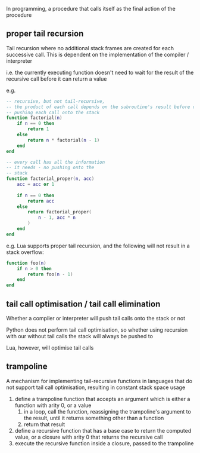 In programming, a procedure that calls itself as the final action of the procedure

## proper tail recursion

Tail recursion where no additional stack frames are created for each successive call. This is dependent on the implementation of the compiler / interpreter

i.e. the currently executing function doesn't need to wait for the result of the recursive call before it can return a value

e.g.

```lua
-- recursive, but not tail-recursive,
-- the product of each call depends on the subroutine's result before calculating,
-- pushing each call onto the stack 
function factorial(n)
	if n == 0 then
		return 1
	else
		return n * factorial(n - 1)
	end
end

-- every call has all the information
-- it needs - no pushing onto the
-- stack
function factorial_proper(n, acc)
	acc = acc or 1
	
	if n == 0 then
		return acc
	else
		return factorial_proper(
			n - 1, acc * n
		)
	end
end
```

e.g. Lua supports proper tail recursion, and the following will not result in a stack overflow:

```lua
function foo(n)
	if n > 0 then 
		return foo(n - 1) 
	end
end
```

## tail call optimisation / tail call elimination

Whether a compiler or interpreter will push tail calls onto the stack or not

Python does not perform tail call optimisation, so whether using recursion with our without tail calls the stack will always be pushed to

Lua, however, will optimise tail calls

## trampoline

A mechanism for implementing tail-recursive functions in languages that do not support tail call optimisation, resulting in constant stack space usage

1. define a trampoline function that accepts an argument which is either a function with arity 0, or a value
	1. in a loop, call the function, reassigning the trampoline's argument to the result, until it returns something other than a function
	2. return that result
2. define a recursive function that has a base case to return the computed value, or a closure with arity 0 that returns the recursive call
3. execute the recursive function inside a closure, passed to the trampoline